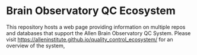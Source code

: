 # Brain Observatory QC Ecosystem

This repository hosts a web page providing information on multiple repos and databases that support the Allen Brain Observatory QC System. Please visit https://alleninstitute.github.io/quality_control_ecosystem/ for an overview of the system, 
